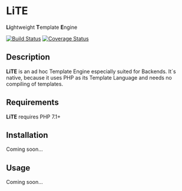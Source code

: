 # LiTE
**Li**ghtweight **T**emplate **E**ngine

[![Build Status](https://travis-ci.org/tpawl/LiTE.svg?branch=master)](https://travis-ci.org/tpawl/LiTE) [![Coverage Status](https://coveralls.io/repos/github/tpawl/LiTE/badge.svg?branch=master)](https://coveralls.io/github/tpawl/LiTE?branch=master)

## Description

**LiTE** is an ad hoc Template Engine especially suited for Backends. It´s native, because it uses PHP as its Template Language and needs no compiling of templates.

## Requirements

**LiTE** requires PHP 7.1+

## Installation

Coming soon...

## Usage

Coming soon...
